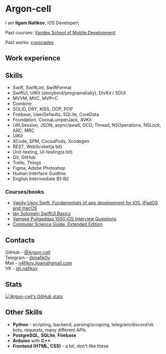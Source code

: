 # Argon-cell
I am **Ilgam Nafikov**, iOS Developer\

Past courses:
[Yandex School of Mobile Development](https://yandex.ru/yaintern/schools/mobile)

Past works:
[copsnades](https://apps.apple.com/ru/app/copsnades/id6446145365)

## Work experience

## Skills
- Swift, SwiftLint, SwiftFormat
- SwiftUI, UIKit (storybord/programatially), DivKit / SDUI
- MVVM, MVC, MVP+C
- Combine
- SOLID, DRY, KISS, OOP, POP
- Firebase, UserDefaults, SQLite, CoreData
- Foundation, CocoaLumperJack, AVKit
- URLSession, JSON, async/await, GCD, Thread, NSOperations, NSLock, ARC, MRC
- UIKit 
- XCode, SPM, CocoaPods, Xcodegen
- REST, WebScoket(a bit)
- Unit-testing, UI-testing(a bit)
- Git, GitHub
- Trello, Things
- Figma, Adobe Photoshop
- Human Interface Guidline
- English Intermediate B1-B2

### Courses/books
- [Vasiliy Usov Swift. Fundamentals of app development for iOS, iPadOS and macOS](https://www.litres.ru/vasiliy-usov/swift-osnovy-razrabotki-prilozheniy-pod-ios-i-macos-24426226/otzivi/)
- [Ian Solomein SwiftUI Basics](https://www.youtube.com/playlist?list=PLUb9K99oQb2t7TIFVQbht6KxWvJApvRu4)
- [Vamsee Puligaddaa 1000 iOS Interview Questions](https://drive.google.com/file/d/1ZeOrQGU9EDe_pLgnGILHZxxdWVxkkivZ/view?usp=sharing)
- [Computer Science Guide, Extended Edition](https://www.litres.ru/book/vilyam-springer/gid-po-computer-science-rasshirennoe-izdanie-64082076/)

## Contacts
GitHub - [@Argon-cell](https://github.com/Argon-cell)\
Telegram - [@inafik0v](https://inafik0v.t.me/)\
Mail - [n4fikov.ilgam@gmail.com](mailto:\n4fikov.ilgam@gmail.com)\
VK - [@i.nafikov](https://vk.com/i.nafik0v)

## Stats
[![Argon-cell's GitHub stats](https://github-readme-stats-sigma-five.vercel.app/api?username=Argon-cell&show_icons=true&theme=dark)](https://github.com/anuraghazra/github-readme-stats)

## Other Skills
- **Python** - scripting, backend, parsing/scraping, telegram/discord/vk bots, requests, many different APIs
- **PostgreSQL**, **SQLite**, **Firebase**
- **Arduino** with **C++**
- **Frontend (HTML, CSS)** - a bit, don't like these
